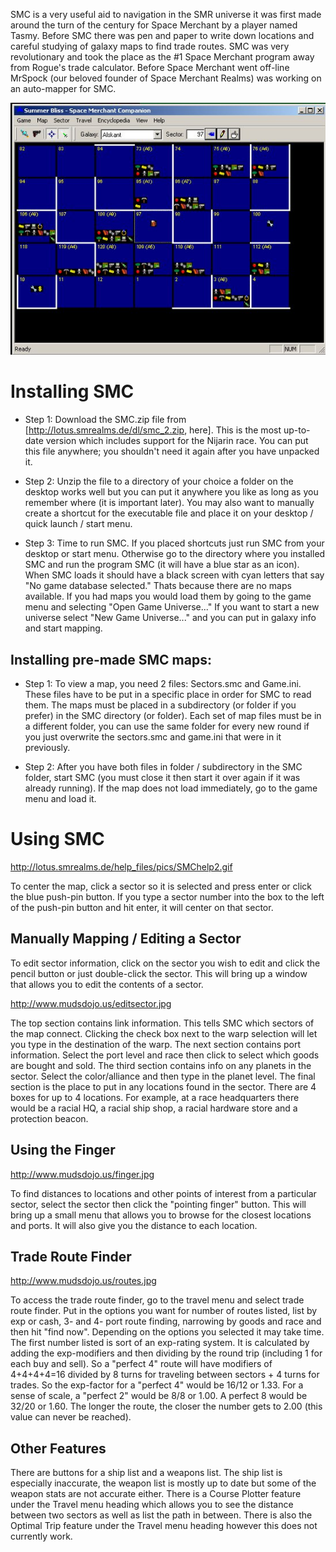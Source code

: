<!-- TITLE: Space Merchant Companion -->
<!-- SUBTITLE: A third-party tool -->

SMC is a very useful aid to navigation in the SMR universe it was first made around the turn of the century for Space Merchant by a player named Tasmy. Before  SMC there was pen and paper to write down locations and careful studying of galaxy maps to find trade routes. SMC was very revolutionary and took the place as the #1 Space Merchant program away from Rogue's trade calculator. Before Space Merchant went off-line MrSpock (our beloved founder of Space Merchant Realms) was working on an auto-mapper for SMC. 

![Smc](/uploads/smc.jpg "Smc")

# Installing SMC

* Step 1: Download the SMC.zip file from [http://lotus.smrealms.de/dl/smc_2.zip, here]. This is the most up-to-date version which includes support for the Nijarin race. You can put this file anywhere; you shouldn't need it again after you have unpacked it.

* Step 2: Unzip the file to a directory of your choice a folder on the desktop works well but you can put it anywhere you like as long as you remember where (it is important later). You may also want to manually create a shortcut for the executable file and place it on your desktop / quick launch / start menu. 

* Step 3: Time to run SMC. If you placed shortcuts just run SMC from your desktop or start menu. Otherwise go to the directory where you installed SMC and run the program SMC (it will have a blue star as an icon). When SMC loads it should have a black screen with cyan letters that say "No game database selected." Thats because there are no maps available. If you had maps you would load them by going to the game menu and selecting "Open Game Universe..." If you want to start a new universe select "New Game Universe..." and you can put in galaxy info and start mapping.<br>



## Installing pre-made SMC maps:

* Step 1: To view a map, you need 2 files: Sectors.smc and Game.ini. These files have to be put in a specific place in order for SMC to read them. The maps must be placed in a subdirectory (or folder if you prefer) in the SMC directory (or folder). Each set of map files must be in a different folder, you can use the same folder for every new round if you just overwrite the sectors.smc and game.ini that were in it previously. 

* Step 2: After you have both files in folder / subdirectory in the SMC folder, start SMC (you must close it then start it over again if it was already running). If the map does not load immediately, go to the game menu and load it.

# Using SMC
http://lotus.smrealms.de/help_files/pics/SMChelp2.gif

To center the map, click a sector so it is selected and press enter or click the blue push-pin button. If you type a sector number into the box to the left of the push-pin button and hit enter, it will center on that sector.

## Manually Mapping / Editing a Sector
To edit sector information, click on the sector you wish to edit and click the pencil button or just double-click the sector. This will bring up a window that allows you to edit the contents of a sector. 

http://www.mudsdojo.us/editsector.jpg

The top section contains link information. This tells SMC which sectors of the map connect. Clicking the check box next to the warp selection will let you type in the destination of the warp.
The next section contains port information. Select the port level and race then click to select which goods are bought and sold.
The third section contains info on any planets in the sector. Select the color/alliance and then type in the planet level.
The final section is the place to put in any locations found in the sector. There are 4 boxes for up to 4 locations. For example, at a race headquarters there would be a racial HQ, a racial ship shop, a racial hardware store and a protection beacon.

## Using the Finger

http://www.mudsdojo.us/finger.jpg

To find distances to locations and other points of interest from a particular sector, select the sector then click the "pointing finger" button. This will bring up a small menu that allows you to browse for the closest locations and ports. It will also give you the distance to each location.

## Trade Route Finder

http://www.mudsdojo.us/routes.jpg

To access the trade route finder, go to the travel menu and select trade route finder. Put in the options you want for number of routes listed, list by exp or cash, 3- and 4- port route finding, narrowing by goods and race and then hit "find now". Depending on the options you selected it may take time. The first number listed is sort of an exp-rating system. It is calculated by adding the exp-modifiers and then dividing by the round trip (including 1 for each buy and sell).
So a "perfect 4" route will have modifiers of 4+4+4+4=16 divided by 8 turns for traveling between sectors + 4 turns for trades. So the exp-factor for a "perfect 4" would be 16/12 or 1.33. For a sense of scale, a "perfect 2" would be 8/8 or 1.00. A perfect 8 would be 32/20 or 1.60. The longer the route, the closer the number gets to 2.00 (this value can never be reached).

## Other Features

There are buttons for a ship list and a weapons list. The ship list is especially inaccurate, the weapon list is mostly up to date but some of the weapon stats are not accurate either. There is a Course Plotter feature under the Travel menu heading which allows you to see the distance between two sectors as well as list the path in between. There is also the Optimal Trip feature under the Travel menu heading however this does not currently work.